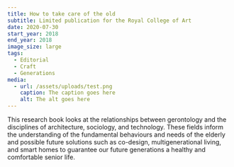 ```yaml
---
title: How to take care of the old
subtitle: Limited publication for the Royal College of Art
date: 2020-07-30
start_year: 2018
end_year: 2018
image_size: large
tags:
  - Editorial
  - Craft
  - Generations
media:
  - url: /assets/uploads/test.png
    caption: The caption goes here
    alt: The alt goes here
---
```


This research book looks at the relationships between gerontology and the disciplines of architecture, sociology, and technology. These fields inform the understanding of the fundamental behaviours and needs of the elderly and possible future solutions such as co-design, multigenerational living, and smart homes to guarantee our future generations a healthy and comfortable senior life.

